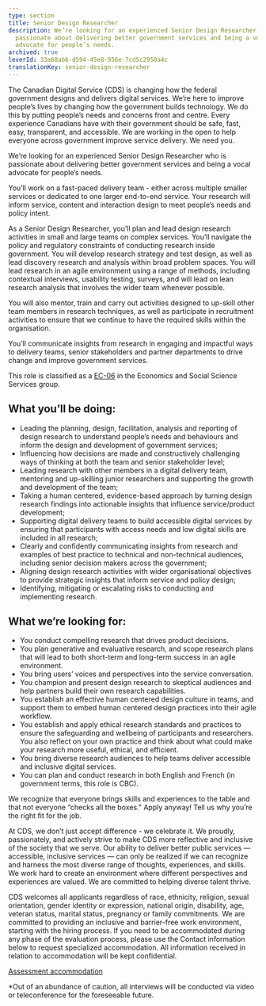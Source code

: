 ```yaml
---
type: section
title: Senior Design Researcher
description: We’re looking for an experienced Senior Design Researcher who is
  passionate about delivering better government services and being a vocal
  advocate for people’s needs.
archived: true
leverId: 33a68ab6-d594-45e8-956e-7cd5c2950a4c
translationKey: senior-design-researcher
---
```

The Canadian Digital Service (CDS) is changing how the federal government designs and delivers digital services. We’re here to improve people’s lives by changing how the government builds technology. We do this by putting people’s needs and concerns front and centre. Every experience Canadians have with their government should be safe, fast, easy, transparent, and accessible. We are working in the open to help everyone across government improve service delivery. We need you.

We’re looking for an experienced Senior Design Researcher who is passionate about delivering better government services and being a vocal advocate for people’s needs.  

You’ll work on a fast-paced delivery team - either across multiple smaller services or dedicated to one larger end-to-end service. Your research will inform service, content and interaction design to meet people’s needs and policy intent.

As a Senior Design Researcher, you’ll plan and lead design research activities in small and large teams on complex services. You’ll navigate the policy and regulatory constraints of conducting research inside government. You will develop research strategy and test design, as well as lead discovery research and analysis within broad problem spaces. You will lead research in an agile environment using a range of methods, including contextual interviews, usability testing, surveys, and will lead on lean research analysis that involves the wider team whenever possible. 

You will also mentor, train and carry out activities designed to up-skill other team members in research techniques, as well as participate in recruitment activities to ensure that we continue to have the required skills within the organisation.

You’ll communicate insights from research in engaging and impactful ways to delivery teams, senior stakeholders and partner departments to drive change and improve government services.

This role is classified as a [EC-06](https://www.tbs-sct.gc.ca/agreements-conventions/view-visualiser-eng.aspx?id=4#tocxx320842) in the Economics and Social Science Services group.

## What you’ll be doing:

* Leading the planning, design, facilitation, analysis and reporting of design research to understand people’s needs and behaviours and inform the design and development of government services; 
* Influencing how decisions are made and constructively challenging ways of thinking at both the team and senior stakeholder level;
* Leading research with other members in a digital delivery team, mentoring and up-skilling junior researchers and supporting the growth and development of the team; 
* Taking a human centered, evidence-based approach by turning design research findings into actionable insights that influence service/product development;
* Supporting digital delivery teams to build accessible digital services by ensuring that participants with access needs and low digital skills are included in all research;
* Clearly and confidently communicating insights from research and examples of best practice to technical and non-technical audiences, including senior decision makers across the government;
* Aligning design research activities with wider organisational objectives to provide strategic insights that inform service and policy design;
* Identifying, mitigating or escalating risks to conducting and implementing research.

## What we’re looking for:

* You conduct compelling research that drives product decisions. 
* You plan generative and evaluative research, and scope research plans that will lead to both short-term and long-term success in an agile environment.
* You bring users’ voices and perspectives into the service conversation. 
* You champion and present design research to skeptical audiences and help partners build their own research capabilities.
* You establish an effective human centered design culture in teams, and support them to embed human centered design practices into their agile workflow.
* You establish and apply ethical research standards and practices to ensure the safeguarding and wellbeing of participants and researchers. You also reflect on your own practice and think about what could make your research more useful, ethical, and efficient. 
* You bring diverse research audiences to help teams deliver accessible and inclusive digital services.
* You can plan and conduct research in both English and French (in government terms, this role is CBC).

We recognize that everyone brings skills and experiences to the table and that not everyone “checks all the boxes." Apply anyway! Tell us why you’re the right fit for the job.

At CDS, we don’t just accept difference - we celebrate it. We proudly, passionately, and actively strive to make CDS more reflective and inclusive of the society that we serve. Our ability to deliver better public services — accessible, inclusive services — can only be realized if we can recognize and harness the most diverse range of thoughts, experiences, and skills. We work hard to create an environment where different perspectives and experiences are valued. We are committed to helping diverse talent thrive.

CDS welcomes all applicants regardless of race, ethnicity, religion, sexual orientation, gender identity or expression, national origin, disability, age, veteran status, marital status, pregnancy or family commitments. We are committed to providing an inclusive and barrier-free work environment, starting with the hiring process. If you need to be accommodated during any phase of the evaluation process, please use the Contact information below to request specialized accommodation. All information received in relation to accommodation will be kept confidential.

[Assessment accommodation](https://www.canada.ca/en/public-service-commission/services/assessment-accommodation-page.html)

\*Out of an abundance of caution, all interviews will be conducted via video or teleconference for the foreseeable future.
